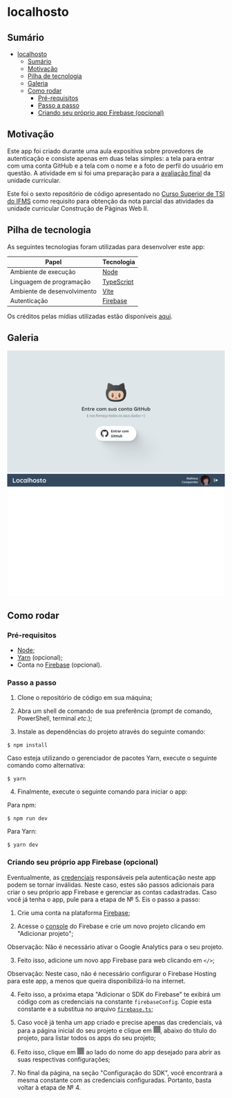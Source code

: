 # localhosto

## Sumário

- [localhosto](#localhosto)
  - [Sumário](#sumário)
  - [Motivação](#motivação)
  - [Pilha de tecnologia](#pilha-de-tecnologia)
  - [Galeria](#galeria)
  - [Como rodar](#como-rodar)
    - [Pré-requisitos](#pré-requisitos)
    - [Passo a passo](#passo-a-passo)
    - [Criando seu próprio app Firebase (opcional)](#criando-seu-próprio-app-firebase-opcional)

## Motivação

Este app foi criado durante uma aula expositiva sobre provedores de autenticação e consiste apenas em duas telas simples: a tela para entrar com uma conta GitHub e a tela com o nome e a foto de perfil do usuário em questão. A atividade em si foi uma preparação para a [avaliação final](https://github.com/mdccg/enhanced-tv-search/) da unidade curricular.

Este foi o sexto repositório de código apresentado no [Curso Superior de TSI do IFMS](https://www.ifms.edu.br/campi/campus-aquidauana/cursos/graduacao/sistemas-para-internet/sistemas-para-internet) como requisito para obtenção da nota parcial das atividades da unidade curricular Construção de Páginas Web II.

## Pilha de tecnologia

As seguintes tecnologias foram utilizadas para desenvolver este app:

| Papel | Tecnologia |
|-|-|
| Ambiente de execução | [Node](https://nodejs.org/en/) |
| Linguagem de programação | [TypeScript](https://www.typescriptlang.org/) |
| Ambiente de desenvolvimento | [Vite](https://vitejs.dev/) |
| Autenticação | [Firebase](https://firebase.google.com/?hl=pt)|

Os créditos pelas mídias utilizadas estão disponíveis [aqui](./assets/README.md).

## Galeria

![Página de boas-vindas](./docs/welcome-page.png)
![Página inicial](./docs/home-page.png)

## Como rodar

### Pré-requisitos

- [Node](https://nodejs.org/en/download/);
- [Yarn](https://yarnpkg.com/) (opcional);
- Conta no [Firebase](https://firebase.google.com/?hl=pt) (opcional).

### Passo a passo

1. Clone o repositório de código em sua máquina;
   
2. Abra um shell de comando de sua preferência (prompt de comando, PowerShell, terminal _etc_.);

3. Instale as dependências do projeto através do seguinte comando:

```console
$ npm install
```

Caso esteja utilizando o gerenciador de pacotes Yarn, execute o seguinte comando como alternativa:

```console
$ yarn
```

4. Finalmente, execute o seguinte comando para iniciar o app:

Para npm:

```console
$ npm run dev
```

Para Yarn:

```console
$ yarn dev
```

### Criando seu próprio app Firebase (opcional)

Eventualmente, as [credenciais](./src/config/firebase.ts) responsáveis pela autenticação neste app podem se tornar inválidas. Neste caso, estes são passos adicionais para criar o seu próprio app Firebase e gerenciar as contas cadastradas. Caso você já tenha o app, pule para a etapa de &numero; 5. Eis o passo a passo:

1. Crie uma conta na plataforma [Firebase](https://firebase.google.com/?hl=pt);

2. Acesse o [console](https://console.firebase.google.com/) do Firebase e crie um novo projeto clicando em "Adicionar projeto";

Observação: Não é necessário ativar o Google Analytics para o seu projeto.

3. Feito isso, adicione um novo app Firebase para web clicando em `</>`;

Observação: Neste caso, não é necessário configurar o Firebase Hosting para este app, a menos que queira disponibilizá-lo na internet.

4. Feito isso, a próxima etapa "Adicionar o SDK do Firebase" te exibirá um código com as credenciais na constante `firebaseConfig`. Copie esta constante e a substitua no arquivo [`firebase.ts`](./src/config/firebase.ts);

5. Caso você já tenha um app criado e precise apenas das credenciais, vá para a página inicial do seu projeto e clique em <img alt="apps" style="filter: invert(.5)" src="./docs/nine-squares.svg" width="16px" height="16px" />, abaixo do título do projeto, para listar todos os apps do seu projeto;

6. Feito isso, clique em <img alt="configurações do app" style="filter: invert(.5)" src="./docs/gear-solid.svg" width="16px" height="16px" /> ao lado do nome do app desejado para abrir as suas respectivas configurações;

7. No final da página, na seção "Configuração do SDK", você encontrará a mesma constante com as credenciais configuradas. Portanto, basta voltar à etapa de &numero; 4.